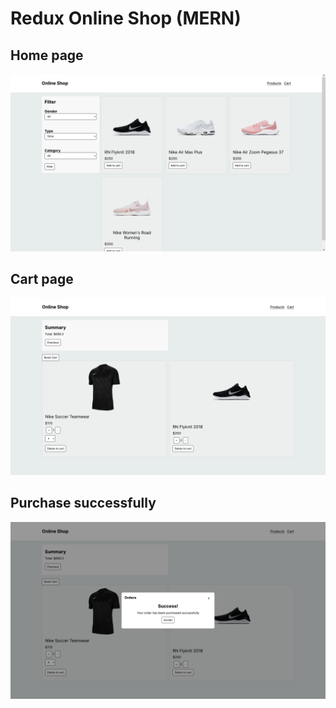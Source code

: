 # Redux Online Shop (MERN)

## Home page
![](./docs/home-page.png)

## Cart page
![](./docs/cart-page.png)

## Purchase successfully
![](./docs/buy-success.png)
